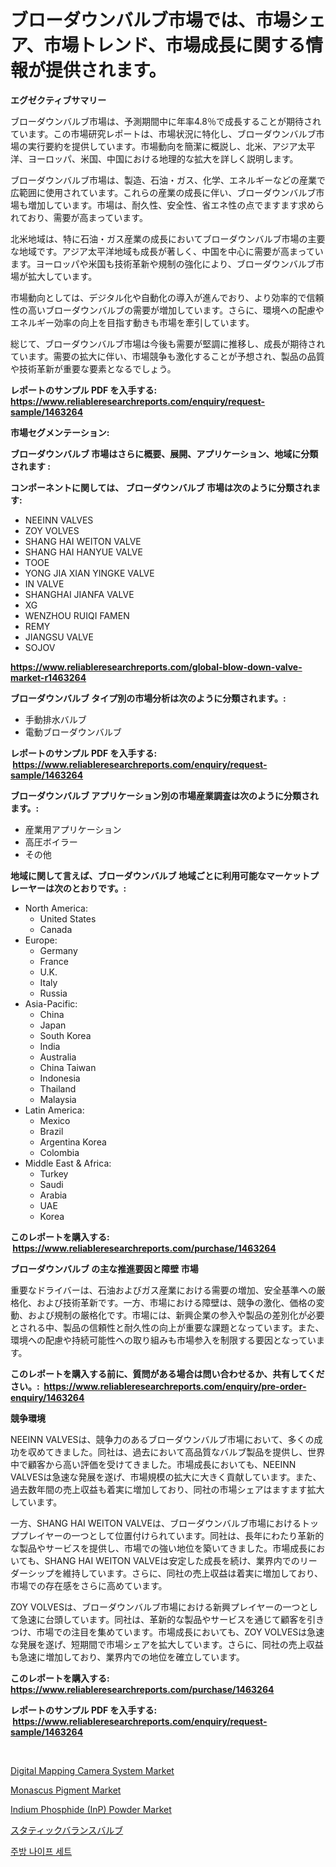 <p><h1>ブローダウンバルブ市場では、市場シェア、市場トレンド、市場成長に関する情報が提供されます。</h1></p><p><strong>エグゼクティブサマリー</strong></p>
<p><p>ブローダウンバルブ市場は、予測期間中に年率4.8％で成長することが期待されています。この市場研究レポートは、市場状況に特化し、ブローダウンバルブ市場の実行要約を提供しています。市場動向を簡潔に概説し、北米、アジア太平洋、ヨーロッパ、米国、中国における地理的な拡大を詳しく説明します。</p><p>ブローダウンバルブ市場は、製造、石油・ガス、化学、エネルギーなどの産業で広範囲に使用されています。これらの産業の成長に伴い、ブローダウンバルブ市場も増加しています。市場は、耐久性、安全性、省エネ性の点でますます求められており、需要が高まっています。</p><p>北米地域は、特に石油・ガス産業の成長においてブローダウンバルブ市場の主要な地域です。アジア太平洋地域も成長が著しく、中国を中心に需要が高まっています。ヨーロッパや米国も技術革新や規制の強化により、ブローダウンバルブ市場が拡大しています。</p><p>市場動向としては、デジタル化や自動化の導入が進んでおり、より効率的で信頼性の高いブローダウンバルブの需要が増加しています。さらに、環境への配慮やエネルギー効率の向上を目指す動きも市場を牽引しています。</p><p>総じて、ブローダウンバルブ市場は今後も需要が堅調に推移し、成長が期待されています。需要の拡大に伴い、市場競争も激化することが予想され、製品の品質や技術革新が重要な要素となるでしょう。</p></p>
<p><strong>レポートのサンプル PDF を入手する: <a href="https://www.reliableresearchreports.com/enquiry/request-sample/1463264">https://www.reliableresearchreports.com/enquiry/request-sample/1463264</a></strong></p>
<p><strong>市場セグメンテーション:</strong></p>
<p><strong> ブローダウンバルブ 市場はさらに概要、展開、アプリケーション、地域に分類されます :</strong></p>
<p><strong>コンポーネントに関しては、 ブローダウンバルブ 市場は次のように分類されます: &nbsp;</strong></p>
<p><ul><li>NEEINN VALVES</li><li>ZOY VOLVES</li><li>SHANG HAI WEITON VALVE</li><li>SHANG HAI HANYUE VALVE</li><li>TOOE</li><li>YONG JIA XIAN YINGKE VALVE</li><li>IN VALVE</li><li>SHANGHAI JIANFA VALVE</li><li>XG</li><li>WENZHOU RUIQI FAMEN</li><li>REMY</li><li>JIANGSU VALVE</li><li>SOJOV</li></ul></p>
<p><strong><a href="https://www.reliableresearchreports.com/global-blow-down-valve-market-r1463264">https://www.reliableresearchreports.com/global-blow-down-valve-market-r1463264</a></strong></p>
<p><strong> ブローダウンバルブ タイプ別の市場分析は次のように分類されます。:</strong></p>
<p><ul><li>手動排水バルブ</li><li>電動ブローダウンバルブ</li></ul></p>
<p><strong>レポートのサンプル PDF を入手する: &nbsp;<a href="https://www.reliableresearchreports.com/enquiry/request-sample/1463264">https://www.reliableresearchreports.com/enquiry/request-sample/1463264</a></strong></p>
<p><strong> ブローダウンバルブ アプリケーション別の市場産業調査は次のように分類されます。:</strong></p>
<p><ul><li>産業用アプリケーション</li><li>高圧ボイラー</li><li>その他</li></ul></p>
<p><strong>地域に関して言えば、ブローダウンバルブ 地域ごとに利用可能なマーケットプレーヤーは次のとおりです。:</strong></p>
<p><ul>
    <li>
        North America:
        <ul>
            <li>United States</li>
            <li>Canada</li>
        </ul>
    </li>
    <li>
        Europe:
        <ul>
            <li>Germany</li>
            <li>France</li>
            <li>U.K.</li>
            <li>Italy</li>
            <li>Russia</li>
        </ul>
    </li>
    <li>
        Asia-Pacific:
        <ul>
            <li>China</li>
            <li>Japan</li>
            <li>South Korea</li>
            <li>India</li>
            <li>Australia</li>
            <li>China Taiwan</li>
            <li>Indonesia</li>
            <li>Thailand</li>
            <li>Malaysia</li>
        </ul>
    </li>
    <li>
        Latin America:
        <ul>
            <li>Mexico</li>
            <li>Brazil</li>
            <li>Argentina Korea</li>
            <li>Colombia</li>
        </ul>
    </li>
    <li>
        Middle East & Africa:
        <ul>
            <li>Turkey</li>
            <li>Saudi</li>
            <li>Arabia</li>
            <li>UAE</li>
            <li>Korea</li>
        </ul>
    </li>
    </ul></p>
<p><strong>このレポートを購入する: &nbsp;<a href="https://www.reliableresearchreports.com/purchase/1463264">https://www.reliableresearchreports.com/purchase/1463264</a></strong></p>
<p><strong>ブローダウンバルブ の主な推進要因と障壁 市場</strong></p>
<p><p>重要なドライバーは、石油およびガス産業における需要の増加、安全基準への厳格化、および技術革新です。一方、市場における障壁は、競争の激化、価格の変動、および規制の厳格化です。市場には、新興企業の参入や製品の差別化が必要とされる中、製品の信頼性と耐久性の向上が重要な課題となっています。また、環境への配慮や持続可能性への取り組みも市場参入を制限する要因となっています。</p></p>
<p><strong>このレポートを購入する前に、質問がある場合は問い合わせるか、共有してください。:&nbsp; <a href="https://www.reliableresearchreports.com/enquiry/pre-order-enquiry/1463264">https://www.reliableresearchreports.com/enquiry/pre-order-enquiry/1463264</a></strong></p>
<p><strong>競争環境</strong></p>
<p><p>NEEINN VALVESは、競争力のあるブローダウンバルブ市場において、多くの成功を収めてきました。同社は、過去において高品質なバルブ製品を提供し、世界中で顧客から高い評価を受けてきました。市場成長においても、NEEINN VALVESは急速な発展を遂げ、市場規模の拡大に大きく貢献しています。また、過去数年間の売上収益も着実に増加しており、同社の市場シェアはますます拡大しています。</p><p>一方、SHANG HAI WEITON VALVEは、ブローダウンバルブ市場におけるトッププレイヤーの一つとして位置付けられています。同社は、長年にわたり革新的な製品やサービスを提供し、市場での強い地位を築いてきました。市場成長においても、SHANG HAI WEITON VALVEは安定した成長を続け、業界内でのリーダーシップを維持しています。さらに、同社の売上収益は着実に増加しており、市場での存在感をさらに高めています。</p><p>ZOY VOLVESは、ブローダウンバルブ市場における新興プレイヤーの一つとして急速に台頭しています。同社は、革新的な製品やサービスを通じて顧客を引きつけ、市場での注目を集めています。市場成長においても、ZOY VOLVESは急速な発展を遂げ、短期間で市場シェアを拡大しています。さらに、同社の売上収益も急速に増加しており、業界内での地位を確立しています。</p></p>
<p><strong>このレポートを購入する: &nbsp; <a href="https://www.reliableresearchreports.com/purchase/1463264">https://www.reliableresearchreports.com/purchase/1463264</a></strong></p>
<p><strong>レポートのサンプル PDF を入手する: &nbsp;<a href="https://www.reliableresearchreports.com/enquiry/request-sample/1463264">https://www.reliableresearchreports.com/enquiry/request-sample/1463264</a></strong><strong></strong></p>
<p>&nbsp;</p>
<p><p><a href="https://gamy-alyssum-396.notion.site/Digital-Mapping-Camera-System-Market-Comprehensive-Assessment-by-Type-Application-and-Geography-61c3afa1e2cc4ef7986eb4f63172d75e">Digital Mapping Camera System Market</a></p><p><a href="https://issuu.com/reportprime-2/docs/monascus-pigment-market-size-2030.pptx">Monascus Pigment Market</a></p><p><a href="https://www.linkedin.com/pulse/indium-phosphide-inp-powder-market-growth-trends-covid-19-impact-ktllf?trackingId=uRmCrNPPSCI6AmasFuqhWw%3D%3D">Indium Phosphide (InP) Powder Market</a></p><p><a href="https://github.com/cbigkbh02719/Market-Research-Report-List-1/blob/main/230812330943.md">スタティックバランスバルブ</a></p><p><a href="https://github.com/oajzkywllm460/Market-Research-Report-List-1/blob/main/533400528316.md">주방 나이프 세트</a></p></p>